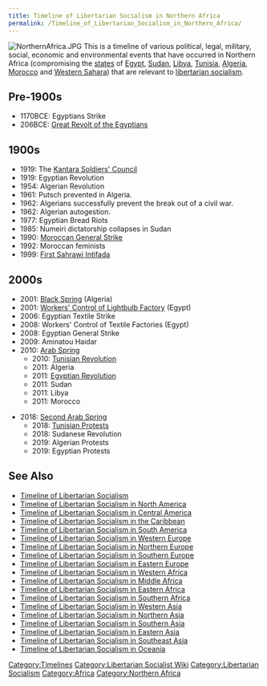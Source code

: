 ```yaml
---
title: Timeline of Libertarian Socialism in Northern Africa
permalink: /Timeline_of_Libertarian_Socialism_in_Northern_Africa/
---
```


![](NorthernAfrica.JPG "NorthernAfrica.JPG") This is a timeline of
various political, legal, military, social, economic and environmental
events that have occurred in Northern Africa (compromising the
[states](List_of_States "wikilink") of [Egypt](Egypt "wikilink"),
[Sudan](Sudan "wikilink"), [Libya](Libya "wikilink"),
[Tunisia](Tunisia "wikilink"), [Algeria](Algeria "wikilink"),
[Morocco](Morocco "wikilink") and [Western
Sahara](Western_Sahara "wikilink")) that are relevant to [libertarian
socialism](Libertarian_Socialism "wikilink").

## Pre-1900s

- 1170BCE: Egyptians Strike
- 206BCE: [Great Revolt of the
  Egyptians](Great_Revolt_of_the_Egyptians "wikilink")

## 1900s

- 1919: The [Kantara Soldiers'
  Council](Kantara_Soldiers'_Council "wikilink")
- 1919: Egyptian Revolution
- 1954: Algerian Revolution
- 1961: Putsch prevented in Algeria.
- 1962: Algerians successfully prevent the break out of a civil war.
- 1962: Algerian autogestion.
- 1977: Egyptian Bread Riots
- 1985: Numeiri dictatorship collapses in Sudan
- 1990: [Moroccan General
  Strike](Moroccan_General_Strike_(1990) "wikilink")
- 1992: Moroccan feminists
- 1999: [First Sahrawi Intifada](First_Sahrawi_Intifada "wikilink")

## 2000s

- 2001: [Black Spring](Black_Spring_(Algeria) "wikilink") (Algeria)
- 2001: [Workers' Control of Lightbulb
  Factory](Workers'_Control_in_Egypt "wikilink") (Egypt)
- 2006: Egyptian Textile Strike
- 2008: Workers' Control of Textile Factories (Egypt)
- 2008: Egyptian General Strike
- 2009: Aminatou Haidar
- 2010: [Arab Spring](Arab_Spring "wikilink")
  - 2010: [Tunisian Revolution](Tunisian_Revolution "wikilink")
  - 2011: Algeria
  - 2011: [Egyptian Revolution](Egyptian_Revolution_(2011) "wikilink")
  - 2011: Sudan
  - 2011: Libya
  - 2011: Morocco

<!-- -->

- 2018: [Second Arab Spring](Second_Arab_Spring "wikilink")
  - 2018: [Tunisian Protests](Tunisian_Protests_(2018) "wikilink")
  - 2018: Sudanese Revolution
  - 2019: Algerian Protests
  - 2019: Egyptian Protests

## See Also

- [Timeline of Libertarian
  Socialism](Timeline_of_Libertarian_Socialism "wikilink")
- [Timeline of Libertarian Socialism in North
  America](Timeline_of_Libertarian_Socialism_in_North_America "wikilink")
- [Timeline of Libertarian Socialism in Central
  America](Timeline_of_Libertarian_Socialism_in_Central_America "wikilink")
- [Timeline of Libertarian Socialism in the
  Caribbean](Timeline_of_Libertarian_Socialism_in_the_Caribbean "wikilink")
- [Timeline of Libertarian Socialism in South
  America](Timeline_of_Libertarian_Socialism_in_South_America "wikilink")
- [Timeline of Libertarian Socialism in Western
  Europe](Timeline_of_Libertarian_Socialism_in_Western_Europe "wikilink")
- [Timeline of Libertarian Socialism in Northern
  Europe](Timeline_of_Libertarian_Socialism_in_Northern_Europe "wikilink")
- [Timeline of Libertarian Socialism in Southern
  Europe](Timeline_of_Libertarian_Socialism_in_Southern_Europe "wikilink")
- [Timeline of Libertarian Socialism in Eastern
  Europe](Timeline_of_Libertarian_Socialism_in_Eastern_Europe "wikilink")
- [Timeline of Libertarian Socialism in Western
  Africa](Timeline_of_Libertarian_Socialism_in_Western_Africa "wikilink")
- [Timeline of Libertarian Socialism in Middle
  Africa](Timeline_of_Libertarian_Socialism_in_Middle_Africa "wikilink")
- [Timeline of Libertarian Socialism in Eastern
  Africa](Timeline_of_Libertarian_Socialism_in_Eastern_Africa "wikilink")
- [Timeline of Libertarian Socialism in Southern
  Africa](Timeline_of_Libertarian_Socialism_in_Southern_Africa "wikilink")
- [Timeline of Libertarian Socialism in Western
  Asia](Timeline_of_Libertarian_Socialism_in_Western_Asia "wikilink")
- [Timeline of Libertarian Socialism in Northern
  Asia](Timeline_of_Libertarian_Socialism_in_Northern_Asia "wikilink")
- [Timeline of Libertarian Socialism in Southern
  Asia](Timeline_of_Libertarian_Socialism_in_Southern_Asia "wikilink")
- [Timeline of Libertarian Socialism in Eastern
  Asia](Timeline_of_Libertarian_Socialism_in_Eastern_Asia "wikilink")
- [Timeline of Libertarian Socialism in Southeast
  Asia](Timeline_of_Libertarian_Socialism_in_Southeast_Asia "wikilink")
- [Timeline of Libertarian Socialism in
  Oceania](Timeline_of_Libertarian_Socialism_in_Oceania "wikilink")

[Category:Timelines](Category:Timelines "wikilink")
[Category:Libertarian Socialist
Wiki](Category:Libertarian_Socialist_Wiki "wikilink")
[Category:Libertarian
Socialism](Category:Libertarian_Socialism "wikilink")
[Category:Africa](Category:Africa "wikilink") [Category:Northern
Africa](Category:Northern_Africa "wikilink")